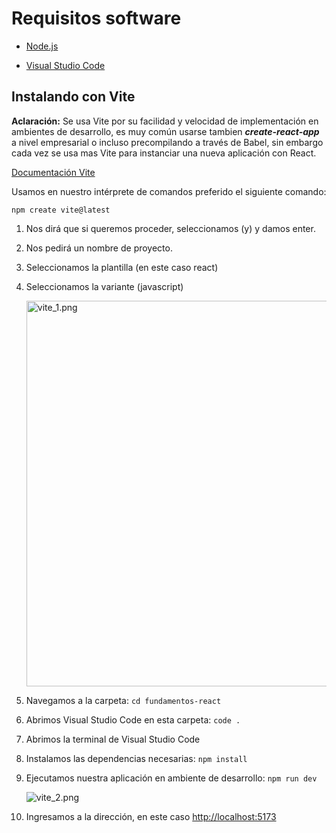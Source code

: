 # Requisitos software

- [Node.js](https://nodejs.org/en/)

- [Visual Studio Code](https://code.visualstudio.com/)

## Instalando con Vite

**Aclaración:** Se usa Vite por su facilidad y velocidad de implementación en ambientes de desarrollo, es muy común usarse tambien ***create-react-app*** a nivel empresarial o incluso precompilando a través de Babel, sin embargo cada vez se usa mas Vite para instanciar una nueva aplicación con React.

[Documentación Vite](https://vitejs.dev/)

Usamos en nuestro intérprete de comandos preferido el siguiente comando:

```shell
npm create vite@latest
```

1. Nos dirá que si queremos proceder, seleccionamos (y) y damos enter.

2. Nos pedirá un nombre de proyecto.

3. Seleccionamos la plantilla (en este caso react)

4. Seleccionamos la variante (javascript)
   
   <img src="file:///C:/Users/Salomon_DEV/Documents/UCompensar/Curso%20React/Imagenes_Apoyo/vite_1.png" title="" alt="vite_1.png" width="617">

5. Navegamos a la carpeta: ```cd fundamentos-react```

6. Abrimos Visual Studio Code en esta carpeta: ```code .```

7. Abrimos la terminal de Visual Studio Code

8. Instalamos las dependencias necesarias: ```npm install```

9. Ejecutamos nuestra aplicación en ambiente de desarrollo: ```npm run dev```
   
   ![vite_2.png](C:\Users\Salomon_DEV\Documents\UCompensar\Curso%20React\Imagenes_Apoyo\vite_2.png)

10. Ingresamos a la dirección, en este caso [http://localhost:5173](http://localhost:5173)
